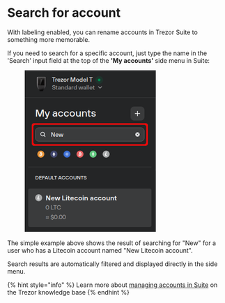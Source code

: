 # Search for account

With labeling enabled, you can rename accounts in Trezor Suite to something more memorable.&#x20;

If you need to search for a specific account, just type the name in the 'Search' input field at the top of the **'My accounts'** side menu in Suite:

<figure><img src="../.gitbook/assets/Search_accounts-HL.png" alt=""><figcaption></figcaption></figure>

The simple example above shows the result of searching for "New" for a user who has a Litecoin account named "New Litecoin account".&#x20;

Search results are automatically filtered and displayed directly in the side menu.

{% hint style="info" %}
Learn more about [managing accounts in Suite](https://trezor.io/learn/a/manage-accounts-in-trezor-suite-app) on the Trezor knowledge base
{% endhint %}
